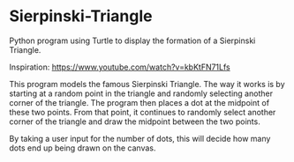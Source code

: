 # Sierpinski-Triangle
Python program using Turtle to display the formation of a Sierpinski Triangle.

Inspiration: https://www.youtube.com/watch?v=kbKtFN71Lfs

This program models the famous Sierpinski Triangle. 
The way it works is by starting at a random point in the triangle and randomly selecting another corner of the triangle. The program then places a dot at the midpoint of these two points. From that point, it continues to randomly select another corner of the triangle and draw the midpoint between the two points. 

By taking a user input for the number of dots, this will decide how many dots end up being drawn on the canvas.
